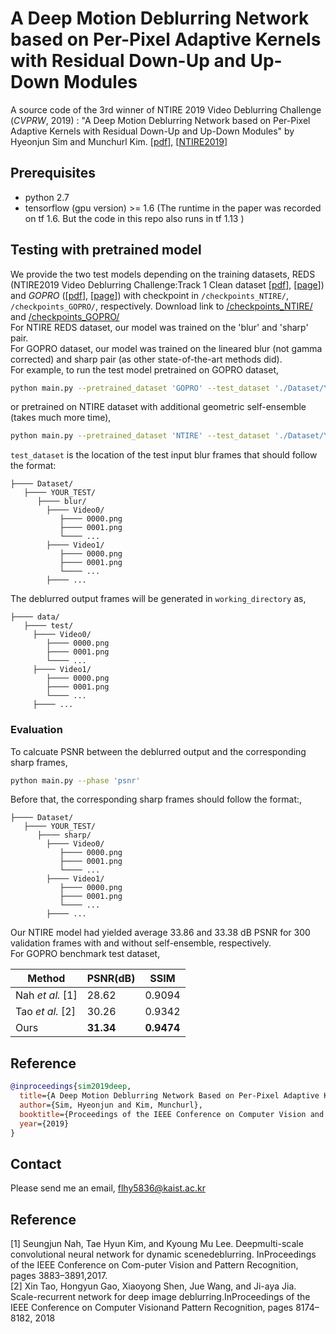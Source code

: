 # A Deep Motion Deblurring Network based on Per-Pixel Adaptive Kernels with Residual Down-Up and Up-Down Modules
A source code of the 3rd winner of NTIRE 2019 Video Deblurring Challenge (*CVPRW*, 2019) : 
"A Deep Motion Deblurring Network based on Per-Pixel Adaptive Kernels with Residual Down-Up and Up-Down Modules" by Hyeonjun Sim and Munchurl Kim. [[pdf](http://openaccess.thecvf.com/content_CVPRW_2019/papers/NTIRE/Sim_A_Deep_Motion_Deblurring_Network_Based_on_Per-Pixel_Adaptive_Kernels_CVPRW_2019_paper.pdf)], [[NTIRE2019](http://www.vision.ee.ethz.ch/ntire19/)]

## Prerequisites
* python 2.7
* tensorflow (gpu version) >= 1.6 (The runtime in the paper was recorded on tf 1.6. But the code in this repo also runs in tf 1.13 )

## Testing with pretrained model
We provide the two test models depending on the training datasets, REDS (NTIRE2019 Video Deblurring Challenge:Track 1 Clean dataset [[pdf](http://openaccess.thecvf.com/content_CVPRW_2019/papers/NTIRE/Nah_NTIRE_2019_Challenge_on_Video_Deblurring_and_Super-Resolution_Dataset_and_CVPRW_2019_paper.pdf)], [[page](https://seungjunnah.github.io/Datasets/reds)]) and *GOPRO* ([[pdf](http://openaccess.thecvf.com/content_cvpr_2017/papers/Nah_Deep_Multi-Scale_Convolutional_CVPR_2017_paper.pdf)], [[page](https://github.com/SeungjunNah/DeepDeblur_release)]) with checkpoint in `/checkpoints_NTIRE/`, `/checkpoints_GOPRO/`, respectively. Download link to [/checkpoints_NTIRE/](https://www.dropbox.com/s/5uguucc85d0dn1d/checkpoints_NTIRE.zip?dl=0) and [/checkpoints_GOPRO/](https://www.dropbox.com/s/v6rj0cz3ix8vcx7/checkpoints_GOPRO.zip?dl=0)\
For NTIRE REDS dataset, our model was trained on the 'blur' and 'sharp' pair.\
For GOPRO dataset, our model was trained on the lineared blur (not gamma corrected) and sharp pair (as other state-of-the-art methods did).\
For example, to run the test model pretrained on GOPRO dataset, 
```bash
python main.py --pretrained_dataset 'GOPRO' --test_dataset './Dataset/YOUR_TEST/' --working_directory './data/'
```
or pretrained on NTIRE dataset with additional geometric self-ensemble (takes much more time), 
```bash
python main.py --pretrained_dataset 'NTIRE' --test_dataset './Dataset/YOUR_TEST/' --working_directory './data/' --ensemble
```

`test_dataset` is the location of the test input blur frames that should follow the format:
```
├──── Dataset/
   ├──── YOUR_TEST/
      ├──── blur/
        ├──── Video0/
           ├──── 0000.png
           ├──── 0001.png
           └──── ...
        ├──── Video1/
           ├──── 0000.png
           ├──── 0001.png
           └──── ...
        ├──── ...
```
The deblurred output frames will be generated in `working_directory` as,
```
├──── data/
   ├──── test/
     ├──── Video0/
        ├──── 0000.png
        ├──── 0001.png
        └──── ...
     ├──── Video1/
        ├──── 0000.png
        ├──── 0001.png
        └──── ...
     ├──── ...
```

### Evaluation
To calcuate PSNR between the deblurred output and the corresponding sharp frames,
```bash
python main.py --phase 'psnr'
```
Before that, the corresponding sharp frames should follow the format:,
```
├──── Dataset/
   ├──── YOUR_TEST/
      ├──── sharp/
        ├──── Video0/
           ├──── 0000.png
           ├──── 0001.png
           └──── ...
        ├──── Video1/
           ├──── 0000.png
           ├──── 0001.png
           └──── ...
        ├──── ...
```
Our NTIRE model had yielded average 33.86 and 33.38 dB PSNR for 300 validation frames with and without self-ensemble, respectively.\
For GOPRO benchmark test dataset,

| Method | PSNR(dB) | SSIM |
| ------ | -------- | ---- |
| Nah *et al.* [1] | 28.62 | 0.9094 |
| Tao *et al.* [2] | 30.26 | 0.9342 |
| Ours | **31.34** | **0.9474** |


## Reference
```bibtex
@inproceedings{sim2019deep,
  title={A Deep Motion Deblurring Network Based on Per-Pixel Adaptive Kernels With Residual Down-Up and Up-Down Modules},
  author={Sim, Hyeonjun and Kim, Munchurl},
  booktitle={Proceedings of the IEEE Conference on Computer Vision and Pattern Recognition Workshops},
  year={2019}
}
```
## Contact
Please send me an email, flhy5836@kaist.ac.kr

## Reference
[1] Seungjun Nah, Tae Hyun Kim, and Kyoung Mu Lee. Deepmulti-scale convolutional neural network for dynamic scenedeblurring. InProceedings of the IEEE Conference on Com-puter Vision and Pattern Recognition, pages 3883–3891,2017.\
[2]  Xin Tao, Hongyun Gao, Xiaoyong Shen, Jue Wang, and Ji-aya Jia. Scale-recurrent network for deep image deblurring.InProceedings of the IEEE Conference on Computer Visionand Pattern Recognition, pages 8174–8182, 2018

